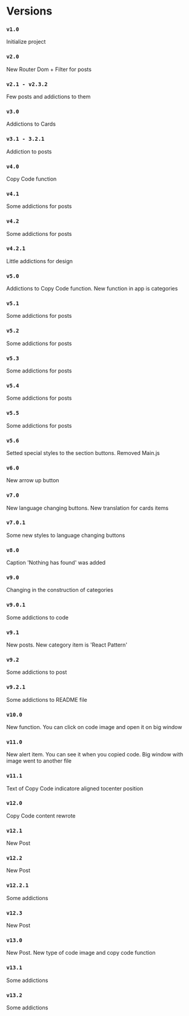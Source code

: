 # Versions

### `v1.0`

Initialize project

### `v2.0`

New Router Dom + Filter for posts

### `v2.1 - v2.3.2`

Few posts and addictions to them

### `v3.0`

Addictions to Cards

### `v3.1 - 3.2.1`

Addiction to posts

### `v4.0`

Copy Code function

### `v4.1`

Some addictions for posts

### `v4.2`

Some addictions for posts

### `v4.2.1`

Little addictions for design

### `v5.0`

Addictions to Copy Code function.
New function in app is categories

### `v5.1`

Some addictions for posts

### `v5.2`

Some addictions for posts

### `v5.3`

Some addictions for posts

### `v5.4`

Some addictions for posts

### `v5.5`

Some addictions for posts

### `v5.6`

Setted special styles to the section buttons. Removed Main.js

### `v6.0`

New arrow up button

### `v7.0`

New language changing buttons. New translation for cards items

### `v7.0.1`

Some new styles to language changing buttons

### `v8.0`

Caption 'Nothing has found' was added

### `v9.0`

Changing in the construction of categories

### `v9.0.1`

Some addictions to code

### `v9.1`

New posts. New category item is 'React Pattern'

### `v9.2`

Some addictions to post

### `v9.2.1`

Some addictions to README file

### `v10.0`

New function. You can click on code image and open it on big window

### `v11.0`

New alert item. You can see it when you copied code. Big window with image went to another file

### `v11.1`

Text of Copy Code indicatore aligned tocenter position

### `v12.0`

Copy Code content rewrote

### `v12.1`

New Post

### `v12.2`

New Post

### `v12.2.1`

Some addictions

### `v12.3`

New Post

### `v13.0`

New Post. New type of code image and copy code function

### `v13.1`

Some addictions

### `v13.2`

Some addictions
